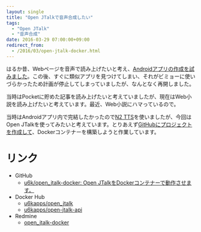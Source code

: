 ```yaml
---
layout: single
title: "Open JTalkで音声合成したい"
tags:
  - "Open JTalk"
  - "音声合成"
date: 2016-03-29 07:00:00+09:00
redirect_from:
  - /2016/03/open-jtalk-docker.html
---
```


はるか昔、Webページを音声で読み上げたいと考え、[Androidアプリの作成を試みました](http://blog.u6k.me/2012/10/webvoicecaster.html)。この後、すぐに類似アプリを見つけてしまい、それがビミョーに使いづらかったため計画が停止してしまっていましたが、なんとなく再開しました。

当時はPocketに貯めた記事を読み上げたいと考えていましたが、現在はWeb小説を読み上げたいと考えています。最近、Web小説にハマっているので。

当時はAndroidアプリ内で完結したかったので[N2 TTS](http://www.kddilabs.jp/products/audio/n2tts/product.html)を使いましたが、今回はOpen JTalkを使ってみたいと考えています。とりあえず[GitHubにプロジェクトを作成して](https://github.com/u6k/open_jtalk-docker)、Dockerコンテナーを構築しようと作業しています。

# リンク

* GitHub
    * [u6k/open_jtalk-docker: Open JTalkをDockerコンテナーで動作させます。](https://github.com/u6k/open_jtalk-docker)
* Docker Hub
    * [u6kapps/open_jtalk](https://hub.docker.com/r/u6kapps/open_jtalk/)
    * [u6kapps/open-jtalk-api](https://hub.docker.com/r/u6kapps/open-jtalk-api/)
* Redmine
    * [open_jtalk-docker](https://myredmine-u6kapps.rhcloud.com/projects/openjtalk-docker)
